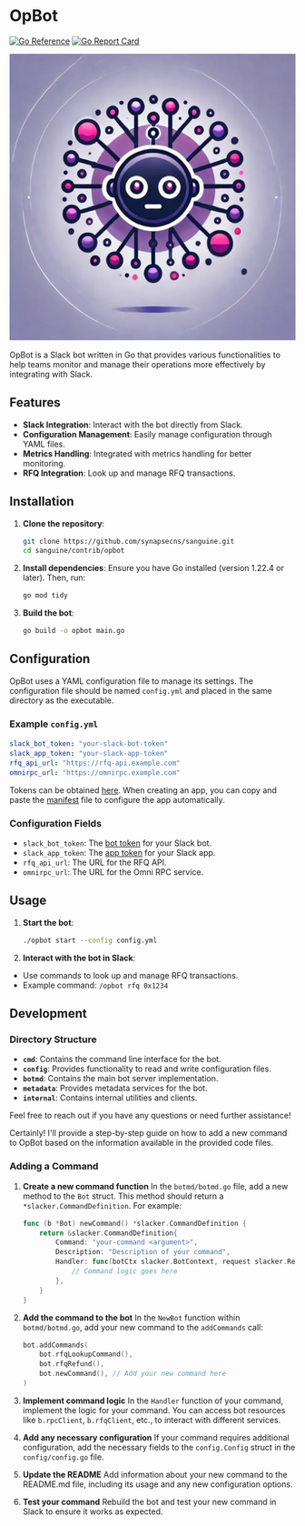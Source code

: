 # OpBot

[![Go Reference](https://pkg.go.dev/badge/github.com/synapsecns/sanguine/contrib/opbot.svg)](https://pkg.go.dev/github.com/synapsecns/sanguine/contrib/opbot)
[![Go Report Card](https://goreportcard.com/badge/github.com/synapsecns/sanguine/contrib/opbot)](https://goreportcard.com/report/github.com/synapsecns/sanguine/contrib/opbot)

![icon.png](icon.png)
<!-- apoligies, this one was all chatgpt.-->

OpBot is a Slack bot written in Go that provides various functionalities to help teams monitor and manage their operations more effectively by integrating with Slack.

## Features

- **Slack Integration**: Interact with the bot directly from Slack.
- **Configuration Management**: Easily manage configuration through YAML files.
- **Metrics Handling**: Integrated with metrics handling for better monitoring.
- **RFQ Integration**: Look up and manage RFQ transactions.

## Installation

1. **Clone the repository**:
    ```sh
    git clone https://github.com/synapsecns/sanguine.git
    cd sanguine/contrib/opbot
    ```

2. **Install dependencies**:
   Ensure you have Go installed (version 1.22.4 or later). Then, run:
    ```sh
    go mod tidy
    ```

3. **Build the bot**:
    ```sh
    go build -o opbot main.go
    ```

## Configuration

OpBot uses a YAML configuration file to manage its settings. The configuration file should be named `config.yml` and placed in the same directory as the executable.

### Example `config.yml`

```yaml
slack_bot_token: "your-slack-bot-token"
slack_app_token: "your-slack-app-token"
rfq_api_url: "https://rfq-api.example.com"
omnirpc_url: "https://omnirpc.example.com"
```

Tokens can be obtained [here](https://api.slack.com/tutorials/tracks/getting-a-token). When creating an app, you can copy and paste the [manifest](manifest.json) file to configure the app automatically.

### Configuration Fields

- `slack_bot_token`: The [bot token](https://api.slack.com/concepts/token-types#bot) for your Slack bot.
- `slack_app_token`: The [app token](https://api.slack.com/concepts/token-types#app-level) for your Slack app.
- `rfq_api_url`: The URL for the RFQ API.
- `omnirpc_url`: The URL for the Omni RPC service.

## Usage

1. **Start the bot**:
    ```sh
    ./opbot start --config config.yml
    ```

2. **Interact with the bot in Slack**:
  - Use commands to look up and manage RFQ transactions.
  - Example command: `/opbot rfq 0x1234`

## Development

### Directory Structure

- **`cmd`**: Contains the command line interface for the bot.
- **`config`**: Provides functionality to read and write configuration files.
- **`botmd`**: Contains the main bot server implementation.
- **`metadata`**: Provides metadata services for the bot.
- **`internal`**: Contains internal utilities and clients.

Feel free to reach out if you have any questions or need further assistance!

Certainly! I'll provide a step-by-step guide on how to add a new command to OpBot based on the information available in the provided code files.

### Adding a Command

1. **Create a new command function**
   In the `botmd/botmd.go` file, add a new method to the `Bot` struct. This method should return a `*slacker.CommandDefinition`. For example:

   ```go
   func (b *Bot) newCommand() *slacker.CommandDefinition {
       return &slacker.CommandDefinition{
           Command: "your-command <argument>",
           Description: "Description of your command",
           Handler: func(botCtx slacker.BotContext, request slacker.Request, response slacker.ResponseWriter) {
               // Command logic goes here
           },
       }
   }
   ```

2. **Add the command to the bot**
   In the `NewBot` function within `botmd/botmd.go`, add your new command to the `addCommands` call:

   ```go
   bot.addCommands(
       bot.rfqLookupCommand(),
       bot.rfqRefund(),
       bot.newCommand(), // Add your new command here
   )
   ```

3. **Implement command logic**
   In the `Handler` function of your command, implement the logic for your command. You can access bot resources like `b.rpcClient`, `b.rfqClient`, etc., to interact with different services.

4. **Add any necessary configuration**
   If your command requires additional configuration, add the necessary fields to the `config.Config` struct in the `config/config.go` file.

5. **Update the README**
   Add information about your new command to the README.md file, including its usage and any new configuration options.

6. **Test your command**
   Rebuild the bot and test your new command in Slack to ensure it works as expected.
